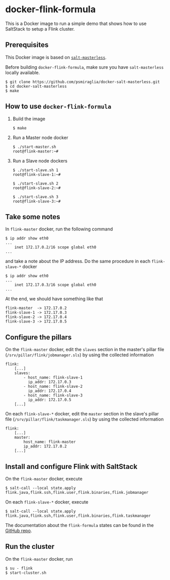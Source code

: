 # docker-flink-formula

This is a Docker image to run a simple demo that shows how to use SaltStack
to setup a Flink cluster.

## Prerequisites

This Docker image is based on
[`salt-masterless`](https://github.com/psmiraglia/docker-salt-masterless).

Before building `docker-flink-formula`, make sure you have `salt-masterless`
locally available.

    $ git clone https://github.com/psmiraglia/docker-salt-masterless.git
    $ cd docker-salt-masterless
    $ make

## How to use `docker-flink-formula`

1.  Build the image

        $ make

2.  Run a Master node docker

        $ ./start-master.sh
        root@flink-master:~#

3.  Run a Slave node dockers

        $ ./start-slave.sh 1
        root@flink-slave-1:~#

        $ ./start-slave.sh 2
        root@flink-slave-2:~#

        $ ./start-slave.sh 3
        root@flink-slave-3:~#

## Take some notes

In `flink-master` docker, run the following command

    $ ip addr show eth0
    ...
        inet 172.17.0.2/16 scope global eth0
    ...

and take a note about the IP address. Do the same procedure in each
`flink-slave-*` docker

    $ ip addr show eth0
    ...
        inet 172.17.0.3/16 scope global eth0
    ...

At the end, we should have something like that

    flink-master  -> 172.17.0.2
    flink-slave-1 -> 172.17.0.3
    flink-slave-2 -> 172.17.0.4
    flink-slave-3 -> 172.17.0.5

## Configure the pillars

On the `flink-master` docker, edit the `slaves` section in the master's pillar
file (`/srv/pillar/flink/jobmanager.sls`) by using the collected
information

    flink:
        [...]
        slaves:
            - host_name: flink-slave-1
              ip_addr: 172.17.0.3
            - host_name: flink-slave-2
              ip_addr: 172.17.0.4
            - host_name: flink-slave-3
              ip_addr: 172.17.0.5
        [...]


On each `flink-slave-*` docker, edit the `master` section in the slave's
pillar file (`/srv/pillar/flink/taskmanager.sls`) by using the collected
information

    flink:
        [...]
        master:
            host_name: flink-master
            ip_addr: 172.17.0.2
        [...]

## Install and configure Flink with SaltStack

On the `flink-master` docker, execute

    $ salt-call --local state.apply flink.java,flink.ssh,flink.user,flink.binaries,flink.jobmanager

On each `flink-slave-*` docker, execute

    $ salt-call --local state.apply flink.java,flink.ssh,flink.user,flink.binaries,flink.taskmanager

The documentation about the `flink-formula` states can be found in the
[GitHub repo](https://github.com/psmiraglia/flink-formula).

## Run the cluster

On the `flink-master` docker, run

    $ su - flink
    $ start-cluster.sh

